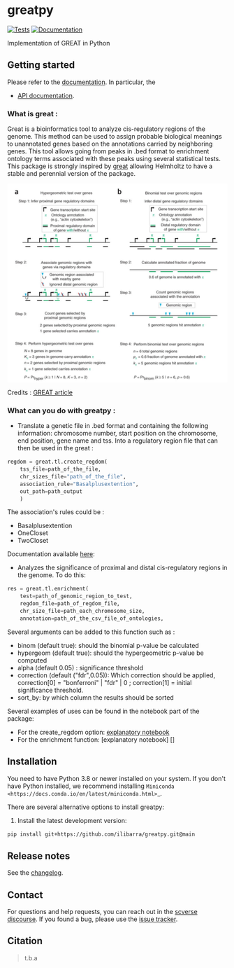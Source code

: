 # greatpy

[![Tests][badge-tests]][link-tests]
[![Documentation][badge-docs]][link-docs]

[badge-tests]: https://img.shields.io/github/workflow/status/ilibarra/greatpy/Test/main
[link-tests]: https://github.com/theislab/greatpy/actions/workflows/test.yml
[badge-docs]: https://img.shields.io/readthedocs/greatpy

Implementation of GREAT in Python

## Getting started

Please refer to the [documentation][link-docs]. In particular, the

-   [API documentation][link-api].

### What is great : 
Great is a bioinformatics tool to analyze cis-regulatory regions of the genome. This method can be used to assign probable biological meanings to unannotated genes based on the annotations carried by neighboring genes. This tool allows going from peaks in .bed format to enrichment ontology terms associated with these peaks using several statistical tests. 
This package is strongly inspired by [great][great_article] allowing Helmholtz to have a stable and perennial version of the package.

<img align="center" src="./sketch/great_tool.jpg?raw=true">

Credits : [GREAT article][great_figure]


### What can you do with greatpy : 
* Translate a genetic file in .bed format and containing the following information: chromosome number, start position on the chromosome, end position, gene name and tss. Into a regulatory region file that can then be used in the great : 
```python 
regdom = great.tl.create_regdom(
    tss_file=path_of_the_file,
    chr_sizes_file="path_of_the_file",
    association_rule="Basalplusextention",
    out_path=path_output
    )
```
The association's rules could be : 
* Basalplusextention 
* OneCloset 
* TwoCloset

Documentation available [here][association_rules]: 

* Analyzes the significance of proximal and distal cis-regulatory regions in the genome. To do this: 
```python 
res = great.tl.enrichment(
    test=path_of_genomic_region_to_test,
    regdom_file=path_of_regdom_file,
    chr_size_file=path_each_chromosome_size,
    annotation=path_of_the_csv_file_of_ontologies,
```
Several arguments can be added to this function such as : 
* binom (default true): should the binomial p-value be calculated 
* hypergeom (default true): should the hypergeometric p-value be computed 
* alpha (default 0.05) : significance threshold 
* correction (default ("fdr",0.05)): Which correction should be applied, correction[0] = "bonferroni" | "fdr" | 0 ; correction[1] = initial significance threshold. 
* sort_by: by which column the results should be sorted 

Several examples of uses can be found in the notebook part of the package: 
* For the create_regdom option: [explanatory notebook][notebook1]
* For the enrichment function: [explanatory notebook] []

## Installation

You need to have Python 3.8 or newer installed on your system. If you don't have
Python installed, we recommend installing `Miniconda <https://docs.conda.io/en/latest/miniconda.html>`\_.

There are several alternative options to install greatpy:

<!--
1) Install the latest release of `greatpy` from `PyPI <https://pypi.org/project/greatpy/>`_:

```bash
pip install greatpy
```
-->

1. Install the latest development version:

```bash
pip install git+https://github.com/ilibarra/greatpy.git@main
```

## Release notes

See the [changelog][changelog].

## Contact

For questions and help requests, you can reach out in the [scverse discourse][scverse-discourse].
If you found a bug, please use the [issue tracker][issue-tracker].

## Citation

> t.b.a

[scverse-discourse]: https://discourse.scverse.org/
[issue-tracker]: https://github.com/ilibarra/greatpy/issues
[changelog]: https://greatpy.readthedocs.io/latest/changelog.html
[link-docs]: https://greatpy.readthedocs.io
[link-api]: https://greatpy.readthedocs.io/latest/api.html
[great_article]: https://www.nature.com/articles/nbt.1630
[association_rules]: https://great-help.atlassian.net/wiki/spaces/GREAT/pages/655443/Association+Rules
[notebook1]: https://github.com/theislab/greatpy/blob/main/notebooks/01_create_regdom.ipynb
[great_figure]:https://www.nature.com/articles/nbt.1630/figures/1